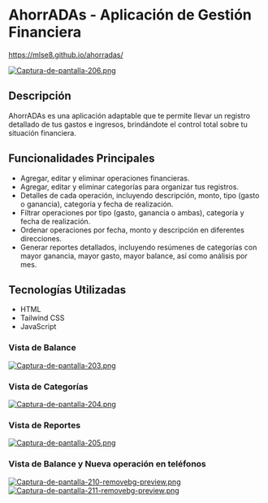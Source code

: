 # AhorrADAs - Aplicación de Gestión Financiera
https://mlse8.github.io/ahorradas/

[![Captura-de-pantalla-206.png](https://i.postimg.cc/j5FhgVRJ/Captura-de-pantalla-206.png)](https://postimg.cc/YGQg0sGp)

## Descripción
AhorrADAs es una aplicación adaptable que te permite llevar un registro detallado de tus gastos e ingresos, brindándote el control total sobre tu situación financiera.

## Funcionalidades Principales 
- Agregar, editar y eliminar operaciones financieras.
- Agregar, editar y eliminar categorías para organizar tus registros.
- Detalles de cada operación, incluyendo descripción, monto, tipo (gasto o ganancia), categoría y fecha de realización.
- Filtrar operaciones por tipo (gasto, ganancia o ambas), categoría y fecha de realización.
- Ordenar operaciones por fecha, monto y descripción en diferentes direcciones.
- Generar reportes detallados, incluyendo resúmenes de categorías con mayor ganancia, mayor gasto, mayor balance, así como análisis por mes.

## Tecnologías Utilizadas
- HTML
- Tailwind CSS
- JavaScript

### Vista de Balance
[![Captura-de-pantalla-203.png](https://i.postimg.cc/k4GhTvPD/Captura-de-pantalla-203.png)](https://postimg.cc/S20rs8sp)

### Vista de Categorías
[![Captura-de-pantalla-204.png](https://i.postimg.cc/G3NjC1GM/Captura-de-pantalla-204.png)](https://postimg.cc/mhY9YJdM)

### Vista de Reportes
[![Captura-de-pantalla-205.png](https://i.postimg.cc/ncJGzGS7/Captura-de-pantalla-205.png)](https://postimg.cc/dD5yNrYt)

### Vista de Balance y Nueva operación en teléfonos
[![Captura-de-pantalla-210-removebg-preview.png](https://i.postimg.cc/J7fPXBK3/Captura-de-pantalla-210-removebg-preview.png)](https://postimg.cc/Cd4GT53d)
[![Captura-de-pantalla-211-removebg-preview.png](https://i.postimg.cc/25y4Mz28/Captura-de-pantalla-211-removebg-preview.png)](https://postimg.cc/PLGp8ngB)
